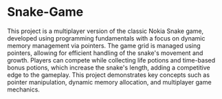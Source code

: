 # Snake-Game
This project is a multiplayer version of the classic Nokia Snake game, developed using programming fundamentals with a focus on dynamic memory management via pointers. The game grid is managed using pointers, allowing for efficient handling of the snake's movement and growth. Players can compete while collecting life potions and time-based bonus potions, which increase the snake's length, adding a competitive edge to the gameplay. This project demonstrates key concepts such as pointer manipulation, dynamic memory allocation, and multiplayer game mechanics.
